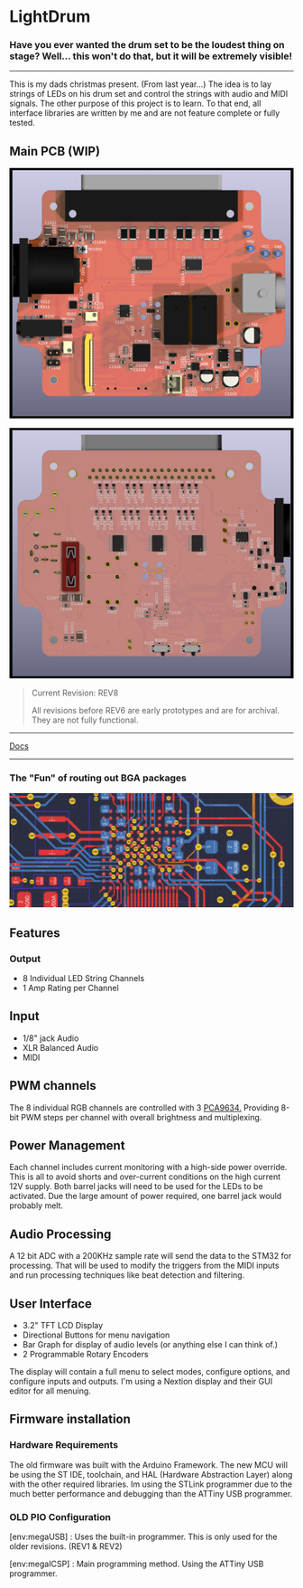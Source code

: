 # LightDrum

### Have you ever wanted the drum set to be the loudest thing on stage? Well... this won't do that, but it will be extremely visible!

---

This is my dads christmas present. (From last year...) The idea is to lay strings of LEDs on his drum set and control the strings with audio and MIDI signals. The other purpose of this project is to learn. To that end, all interface libraries are written by me and are not feature complete or fully tested.

## Main PCB (WIP)

![Render 1](./Docs/Renders/REV8/LightDrum-Main-top-fancy2.png)

![Render 2](./Docs/Renders/REV8/LightDrum-Main-bot-fancy1.png)

<!-- ## REV7 PCB Stack

![Render 2](./Docs/Renders/REV7/LightDrum-REV7_side2.jpg) -->

> Current Revision: REV8
>
> All revisions before REV6 are early prototypes and are for archival. They are not fully functional.

---

[Docs](./Docs/)

---

### The "Fun" of routing out BGA packages

![Headache](./Docs/Renders/REV8/my-brain-hurts3.JPG)

## Features

### Output
- 8 Individual LED String Channels
- 1 Amp Rating per Channel

## Input
- 1/8" jack Audio
- XLR Balanced Audio
- MIDI

## PWM channels

The 8 individual RGB channels are controlled with 3 [PCA9634.](https://www.nxp.com/docs/en/data-sheet/PCA9634.pdf) Providing 8-bit PWM steps per channel with overall brightness and multiplexing.

## Power Management

Each channel includes current monitoring with a high-side power override. This is all to avoid shorts and over-current conditions on the high current 12V supply. Both barrel jacks will need to be used for the LEDs to be activated. Due the large amount of power required, one barrel jack would probably melt.

## Audio Processing

A 12 bit ADC with a 200KHz sample rate will send the data to the STM32 for processing. That will be used to modify the triggers from the MIDI inputs and run processing techniques like beat detection and filtering.

## User Interface

- 3.2" TFT LCD Display
- Directional Buttons for menu navigation
- Bar Graph for display of audio levels (or anything else I can think of.)
- 2 Programmable Rotary Encoders

The display will contain a full menu to select modes, configure options, and configure inputs and outputs. I'm using a Nextion display and their GUI editor for all menuing.

## Firmware installation

### Hardware Requirements

The old firmware was built with the Arduino Framework. The new MCU will be using the ST IDE, toolchain, and HAL (Hardware Abstraction Layer) along with the other required libraries. Im using the STLink programmer due to the much better performance and debugging than the ATTiny USB programmer.

### OLD PIO Configuration

[env:megaUSB] : Uses the built-in programmer. This is only used for the older revisions. (REV1 & REV2)

[env:megaICSP] : Main programming method. Using the ATTiny USB programmer.